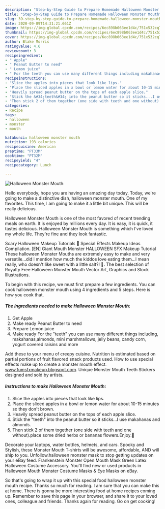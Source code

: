 ```yaml
---
description: "Step-by-Step Guide to Prepare Homemade Halloween Monster Mouth"
title: "Step-by-Step Guide to Prepare Homemade Halloween Monster Mouth"
slug: 39-step-by-step-guide-to-prepare-homemade-halloween-monster-mouth
date: 2020-09-09T14:31:21.661Z
image: https://img-global.cpcdn.com/recipes/6ec898b063ee1d4c/751x532cq70/halloween-monster-mouth-recipe-main-photo.jpg
thumbnail: https://img-global.cpcdn.com/recipes/6ec898b063ee1d4c/751x532cq70/halloween-monster-mouth-recipe-main-photo.jpg
cover: https://img-global.cpcdn.com/recipes/6ec898b063ee1d4c/751x532cq70/halloween-monster-mouth-recipe-main-photo.jpg
author: Blake Morris
ratingvalue: 4.6
reviewcount: 3
recipeingredient:
- " Apple"
- " Peanut Butter to need"
- " Lemon juice"
- " For the teeth you can use many different things including makahanasalmonds mini marshmallows jelly beans candy corn yogurt covered raisins and more"
recipeinstructions:
- "Slice the apples into pieces that look like lips."
- "Place the sliced apples in a bowl or lemon water for about 10-15 minutes so they don&#39;t brown."
- "Heavily spread peanut butter on the tops of each apple slice."
- "Stick the &#34;teeth&#34; into the peanut butter so it sticks...I use makahanas and almonds."
- "Then stick 2 of them together (one side with teeth and one without).place some dried herbs or bananas flowers.Enjoy.🎃"
categories:
- Recipe
tags:
- halloween
- monster
- mouth

katakunci: halloween monster mouth 
nutrition: 193 calories
recipecuisine: American
preptime: "PT33M"
cooktime: "PT32M"
recipeyield: "4"
recipecategory: Lunch

---
```



![Halloween Monster Mouth](https://img-global.cpcdn.com/recipes/6ec898b063ee1d4c/751x532cq70/halloween-monster-mouth-recipe-main-photo.jpg)

Hello everybody, hope you are having an amazing day today. Today, we're going to make a distinctive dish, halloween monster mouth. One of my favorites. This time, I am going to make it a little bit unique. This will be really delicious.

Halloween Monster Mouth is one of the most favored of recent trending meals on earth. It is enjoyed by millions every day. It is easy, it is quick, it tastes delicious. Halloween Monster Mouth is something which I've loved my whole life. They're fine and they look fantastic.

Scary Halloween Makeup Tutorials 👻 Special Effects Makeup Ideas Compilation. [EN] Giant Mouth Monster HALLOWEEN SFX Makeup Tutorial These halloween Monster Mouths are extremely easy to make and very versatile…did I mention how much the kiddos love eating them…I mean really, who doesn&#39;t like sweet with a little salt?! 🙂. The best selection of Royalty Free Halloween Monster Mouth Vector Art, Graphics and Stock Illustrations.


To begin with this recipe, we must first prepare a few ingredients. You can cook halloween monster mouth using 4 ingredients and 5 steps. Here is how you cook that.

<!--inarticleads1-->

##### The ingredients needed to make Halloween Monster Mouth:

1. Get  Apple
1. Make ready  Peanut Butter to need
1. Prepare  Lemon juice
1. Make ready  For the &#34;teeth&#34; you can use many different things including, makahanas,almonds, mini marshmallows, jelly beans, candy corn, yogurt covered raisins and more


Add these to your menu of creepy cuisine. Nutrition is estimated based on partial portions of fruit flavored snack products used. How to use special effects make up to create a monster mouth effect. www.fumsfxmakeup.blogspot.com. Unique Monster Mouth Teeth Stickers designed and sold by artists. 

<!--inarticleads2-->

##### Instructions to make Halloween Monster Mouth:

1. Slice the apples into pieces that look like lips.
1. Place the sliced apples in a bowl or lemon water for about 10-15 minutes so they don&#39;t brown.
1. Heavily spread peanut butter on the tops of each apple slice.
1. Stick the &#34;teeth&#34; into the peanut butter so it sticks...I use makahanas and almonds.
1. Then stick 2 of them together (one side with teeth and one without).place some dried herbs or bananas flowers.Enjoy.🎃


Decorate your laptops, water bottles, helmets, and cars. Spooky and Stylish, these Monster Mouth T-shirts will be awesome, affordable, AND will ship to you. Unfollow.halloween monster mask to stop getting updates on your eBay feed. Frankenstein Monster Open Mouth Mask Green Latex Halloween Costume Accessory. You&#39;ll find new or used products in Halloween Mouth Monster Costume Masks &amp; Eye Masks on eBay. 

So that's going to wrap it up with this special food halloween monster mouth recipe. Thanks so much for reading. I am sure that you can make this at home. There is gonna be more interesting food at home recipes coming up. Remember to save this page in your browser, and share it to your loved ones, colleague and friends. Thanks again for reading. Go on get cooking!
